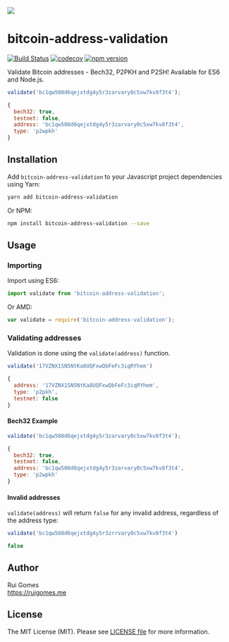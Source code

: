 ![](https://ruigomes.me/bitcoin-address-validation.png?v=1)

# bitcoin-address-validation
[![Build Status](https://img.shields.io/travis/ruigomeseu/bitcoin-address-validation.svg)](https://travis-ci.org/ruigomeseu/bitcoin-address-validation) [![codecov](https://img.shields.io/codecov/c/github/ruigomeseu/bitcoin-address-validation.svg)](https://codecov.io/gh/ruigomeseu/bitcoin-address-validation) [![npm version](https://badge.fury.io/js/bitcoin-address-validation.svg)](https://badge.fury.io/js/bitcoin-address-validation)

Validate Bitcoin addresses - Bech32, P2PKH and P2SH! Available for ES6 and Node.js.

```js
validate('bc1qw508d6qejxtdg4y5r3zarvary0c5xw7kv8f3t4');

{
  bech32: true,
  testnet: false,
  address: 'bc1qw508d6qejxtdg4y5r3zarvary0c5xw7kv8f3t4',
  type: 'p2wpkh'
}
```

## Installation
Add `bitcoin-address-validation` to your Javascript project dependencies using Yarn:
```bash
yarn add bitcoin-address-validation
```
Or NPM:
```bash
npm install bitcoin-address-validation --save
```

## Usage

### Importing
Import using ES6:

```js
import validate from 'bitcoin-address-validation';
```

Or AMD:

```js
var validate = require('bitcoin-address-validation');
```

### Validating addresses

Validation is done using the `validate(address)` function.
```js
validate('17VZNX1SN5NtKa8UQFxwQbFeFc3iqRYhem')

{
  address: '17VZNX1SN5NtKa8UQFxwQbFeFc3iqRYhem',
  type: 'p2pkh',
  testnet: false
}
```

#### Bech32 Example

```js
validate('bc1qw508d6qejxtdg4y5r3zarvary0c5xw7kv8f3t4');

{
  bech32: true,
  testnet: false,
  address: 'bc1qw508d6qejxtdg4y5r3zarvary0c5xw7kv8f3t4',
  type: 'p2wpkh'
}
```

#### Invalid addresses

`validate(address)` will return `false` for any invalid address, regardless of the address type:

```js
validate('bc1qw508d6qejxtdg4y5r3zrrvary0c5xw7kv8f3t4')

false
```

## Author

Rui Gomes  
https://ruigomes.me  

## License

The MIT License (MIT). Please see [LICENSE file](https://github.com/ruigomeseu/bitcoin-address-validation/blob/master/LICENSE.md) for more information.
